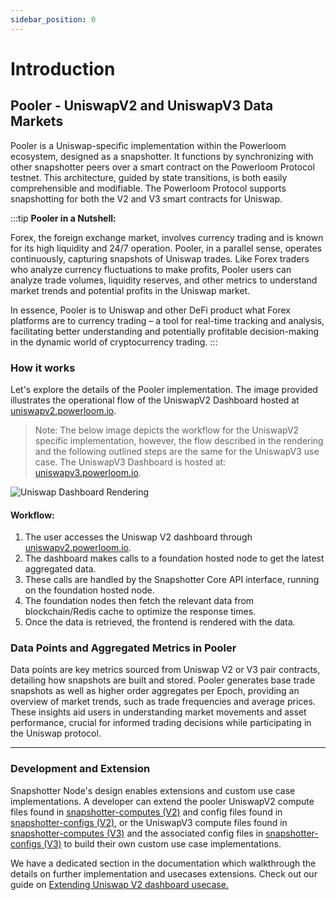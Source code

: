 ```yaml
---
sidebar_position: 0
---
```


# Introduction

## Pooler - UniswapV2 and UniswapV3 Data Markets

Pooler is a Uniswap-specific implementation within the Powerloom ecosystem, designed as a snapshotter. It functions by synchronizing with other snapshotter peers over a smart contract on the Powerloom Protocol testnet. This architecture, guided by state transitions, is both easily comprehensible and modifiable. The Powerloom Protocol supports snapshotting for both the V2 and V3 smart contracts for Uniswap.

:::tip
**Pooler in a Nutshell:**

Forex, the foreign exchange market, involves currency trading and is known for its high liquidity and 24/7 operation. Pooler, in a parallel sense, operates continuously, capturing snapshots of Uniswap trades. Like Forex traders who analyze currency fluctuations to make profits, Pooler users can analyze trade volumes, liquidity reserves, and other metrics to understand market trends and potential profits in the Uniswap market.

In essence, Pooler is to Uniswap and other DeFi product what Forex platforms are to currency trading – a tool for real-time tracking and analysis, facilitating better understanding and potentially profitable decision-making in the dynamic world of cryptocurrency trading.
:::


### How it works
Let's explore the details of the Pooler implementation. The image provided illustrates the operational flow of the UniswapV2 Dashboard hosted at [uniswapv2.powerloom.io](https://uniswapv2.powerloom.io).

> Note: The below image depicts the workflow for the UniswapV2 specific implementation, however, the flow described in the rendering and the following outlined steps are the same for the UniswapV3 use case. The UniswapV3 Dashboard is hosted at: [uniswapv3.powerloom.io](https://uniswapv3.powerloom.io/).

![Uniswap Dashboard Rendering](/images/dashboard-rendering.png)


#### Workflow: 
1. The user accesses the Uniswap V2 dashboard through [uniswapv2.powerloom.io](https://uniswapv2.powerloom.io).
2. The dashboard makes calls to a foundation hosted node to get the latest aggregated data.
3. These calls are handled by the Snapshotter Core API interface, running on the foundation hosted node.
4. The foundation nodes then fetch the relevant data from blockchain/Redis cache to optimize the response times.
5. Once the data is retrieved, the frontend is rendered with the data.


### Data Points and Aggregated Metrics in Pooler

Data points are key metrics sourced from Uniswap V2 or V3 pair contracts, detailing how snapshots are built and stored. Pooler generates base trade snapshots as well as higher order aggregates per Epoch, providing an overview of market trends, such as trade frequencies and average prices. These insights aid users in understanding market movements and asset performance, crucial for informed trading decisions while participating in the Uniswap protocol.

---

### Development and Extension

Snapshotter Node's design enables extensions and custom use case implementations. A developer can extend the pooler UniswapV2 compute files found in [snapshotter-computes (V2)](https://github.com/PowerLoom/snapshotter-computes/tree/eth_uniswapv2) and config files found in [snapshotter-configs (V2)](https://github.com/PowerLoom/snapshotter-configs/tree/eth_uniswapv2), or the UniswapV3 compute files found in [snapshotter-computes (V3)](https://github.com/PowerLoom/snapshotter-computes/tree/uniswapv3-v1) and the associated config files in [snapshotter-configs (V3)](https://github.com/PowerLoom/snapshotter-configs/tree/eth_uniswapv3) to build their own custom use case implementations.

We have a dedicated section in the documentation which walkthrough the details on further implementation and usecases extensions.
Check out our guide on [Extending Uniswap V2 dashboard usecase.](/docs/build-with-powerloom/use-cases/building-new-usecase/extending-uniswapv2-dashboard)

